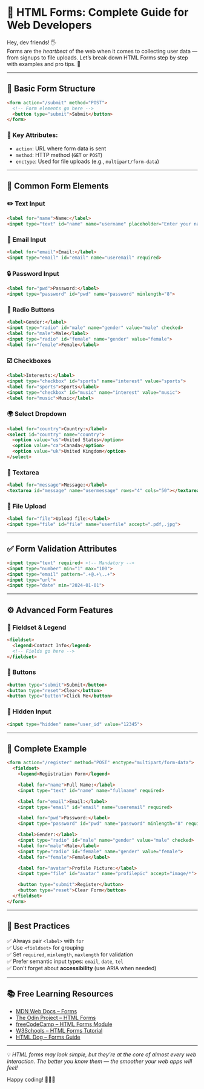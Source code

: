 # **🧾 HTML Forms: Complete Guide for Web Developers**

Hey, dev friends! 🖐  
Forms are the *heartbeat* of the web when it comes to collecting user data — from signups to file uploads. Let’s break down HTML Forms step by step with examples and pro tips. 🚀

---

## 🔧 **Basic Form Structure**
```html
<form action="/submit" method="POST">
  <!-- Form elements go here -->
  <button type="submit">Submit</button>
</form>
```

### 📌 Key Attributes:
- `action`: URL where form data is sent  
- `method`: HTTP method (`GET` or `POST`)  
- `enctype`: Used for file uploads (e.g., `multipart/form-data`)

---

## 🧱 **Common Form Elements**

### ✏️ Text Input
```html
<label for="name">Name:</label>
<input type="text" id="name" name="username" placeholder="Enter your name">
```

### 📧 Email Input
```html
<label for="email">Email:</label>
<input type="email" id="email" name="useremail" required>
```

### 🔒 Password Input
```html
<label for="pwd">Password:</label>
<input type="password" id="pwd" name="password" minlength="8">
```

### 🔘 Radio Buttons
```html
<label>Gender:</label>
<input type="radio" id="male" name="gender" value="male" checked>
<label for="male">Male</label>
<input type="radio" id="female" name="gender" value="female">
<label for="female">Female</label>
```

### ☑️ Checkboxes
```html
<label>Interests:</label>
<input type="checkbox" id="sports" name="interest" value="sports">
<label for="sports">Sports</label>
<input type="checkbox" id="music" name="interest" value="music">
<label for="music">Music</label>
```

### 🌍 Select Dropdown
```html
<label for="country">Country:</label>
<select id="country" name="country">
  <option value="us">United States</option>
  <option value="ca">Canada</option>
  <option value="uk">United Kingdom</option>
</select>
```

### 📝 Textarea
```html
<label for="message">Message:</label>
<textarea id="message" name="usermessage" rows="4" cols="50"></textarea>
```

### 📎 File Upload
```html
<label for="file">Upload file:</label>
<input type="file" id="file" name="userfile" accept=".pdf,.jpg">
```

---

## ✅ **Form Validation Attributes**
```html
<input type="text" required> <!-- Mandatory -->
<input type="number" min="1" max="100">
<input type="email" pattern=".+@.+\..+">
<input type="url">
<input type="date" min="2024-01-01">
```

---

## ⚙️ **Advanced Form Features**

### 📐 Fieldset & Legend
```html
<fieldset>
  <legend>Contact Info</legend>
  <!-- Fields go here -->
</fieldset>
```

### 🧰 Buttons
```html
<button type="submit">Submit</button>
<button type="reset">Clear</button>
<button type="button">Click Me</button>
```

### 👻 Hidden Input
```html
<input type="hidden" name="user_id" value="12345">
```

---

## 🧪 **Complete Example**
```html
<form action="/register" method="POST" enctype="multipart/form-data">
  <fieldset>
    <legend>Registration Form</legend>

    <label for="name">Full Name:</label>
    <input type="text" id="name" name="fullname" required>

    <label for="email">Email:</label>
    <input type="email" id="email" name="useremail" required>

    <label for="pwd">Password:</label>
    <input type="password" id="pwd" name="password" minlength="8" required>

    <label>Gender:</label>
    <input type="radio" id="male" name="gender" value="male" checked>
    <label for="male">Male</label>
    <input type="radio" id="female" name="gender" value="female">
    <label for="female">Female</label>

    <label for="avatar">Profile Picture:</label>
    <input type="file" id="avatar" name="profilepic" accept="image/*">

    <button type="submit">Register</button>
    <button type="reset">Clear Form</button>
  </fieldset>
</form>
```

---

## 🧠 Best Practices

✅ Always pair `<label>` with `for`  
✅ Use `<fieldset>` for grouping  
✅ Set `required`, `minlength`, `maxlength` for validation  
✅ Prefer semantic input types: `email`, `date`, `tel`  
✅ Don't forget about **accessibility** (use ARIA when needed)

---

## 📚 Free Learning Resources

- [MDN Web Docs – Forms](https://developer.mozilla.org/en-US/docs/Learn/Forms)  
- [The Odin Project – HTML Forms](https://www.theodinproject.com/lessons/html-forms)  
- [freeCodeCamp – HTML Forms Module](https://www.freecodecamp.org/learn/responsive-web-design/#basic-html-and-html5)  
- [W3Schools – HTML Forms Tutorial](https://www.w3schools.com/html/html_forms.asp)  
- [HTML Dog – Forms Guide](https://htmldog.com/guides/html/intermediate/forms/)

---

💡 *HTML forms may look simple, but they’re at the core of almost every web interaction. The better you know them — the smoother your web apps will feel!*

Happy coding! 🧑‍💻✨
